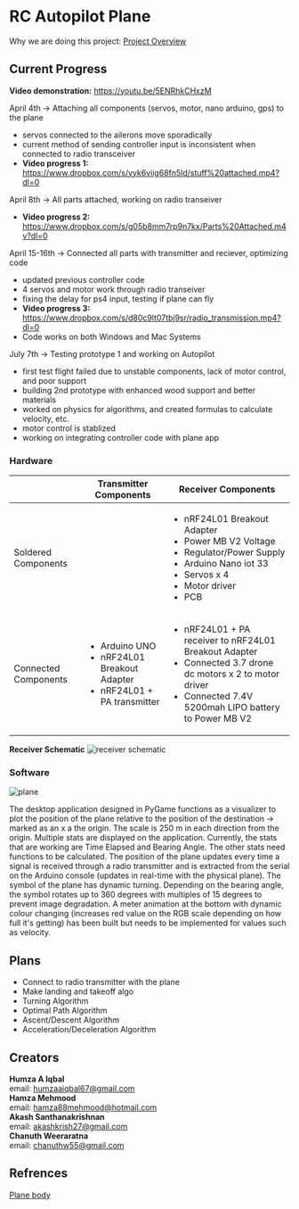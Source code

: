 # RC Autopilot Plane

Why we are doing this project: [Project Overview](https://docs.google.com/document/d/1GXb-hj0h31oRvuv6bn0ZbQ69HOYbUhehtujObRabfnY/edit?usp=sharing)

## Current Progress
**Video demonstration:** https://youtu.be/5ENRhkCHxzM

April 4th -> Attaching all components (servos, motor, nano arduino, gps) to the plane
* servos connected to the ailerons move sporadically
* current method of sending controller input is inconsistent when connected to radio transceiver
* **Video progress 1:** https://www.dropbox.com/s/yyk6viig68fn5ld/stuff%20attached.mp4?dl=0

April 8th -> All parts attached, working on radio transeiver 
* **Video progress 2:** https://www.dropbox.com/s/g05b8mm7rp9n7kx/Parts%20Attached.m4v?dl=0

April 15-16th -> Connected all parts with transmitter and reciever, optimizing code
* updated previous controller code
* 4 servos and motor work through radio transeiver
* fixing the delay for ps4 input, testing if plane can fly
* **Video progress 3:** https://www.dropbox.com/s/d80c9lt07tbj9sr/radio_transmission.mp4?dl=0
* Code works on both Windows and Mac Systems 

July 7th -> Testing prototype 1 and working on Autopilot
* first test flight failed due to unstable components, lack of motor control, and poor support
* building 2nd prototype with enhanced wood support and better materials
* worked on physics for algorithms, and created formulas to calculate velocity, etc.
* motor control is stablized
* working on integrating controller code with plane app

### Hardware

|                     | Transmitter Components | Receiver Components |
| ------------------- | ---------------------- | ------------------- |
| Soldered Components |  | <ul><li>nRF24L01 Breakout Adapter</li><li>Power MB V2 Voltage</li><li>Regulator/Power Supply</li><li>Arduino Nano iot 33</li><li>Servos x 4</li><li>Motor driver</li><li>PCB</li></ul> |
| Connected Components | <ul><li>Arduino UNO</li><li>nRF24L01 Breakout Adapter</li><li>nRF24L01 + PA transmitter</li></ul> | <ul><li>nRF24L01 + PA receiver to nRF24L01 Breakout Adapter</li><li>Connected 3.7 drone dc motors x 2 to motor driver</li><li>Connected 7.4V 5200mah LIPO battery to Power MB V2</li></ul> |

 **Receiver Schematic**
![receiver schematic](https://user-images.githubusercontent.com/57009205/115151764-533e3600-a03c-11eb-8dd1-f1ec7b6fffcc.png)

### Software

![plane](https://user-images.githubusercontent.com/57009205/105204286-04066900-5b12-11eb-8547-1b9bb6df8277.PNG)

The desktop application designed in PyGame functions as a visualizer to plot the position of the plane relative to the position of the destination -> marked as an x a the origin. The scale is 250 m in each direction from the origin. Multiple stats are displayed on the application. Currently, the stats that are working are Time Elapsed and Bearing Angle. The other stats need functions to be calculated. The position of the plane updates every time a signal is received through a radio transmitter and is extracted from the serial on the Arduino console (updates in real-time with the physical plane). The symbol of the plane has dynamic turning. Depending on the bearing angle, the symbol rotates up to 360 degrees with multiples of 15 degrees to prevent image degradation. A meter animation at the bottom with dynamic colour changing (increases red value on the RGB scale depending on how full it's getting) has been built but needs to be implemented for values such as velocity.

## Plans
* Connect to radio transmitter with the plane
* Make landing and takeoff algo
* Turning Algorithm
* Optimal Path Algorithm
* Ascent/Descent Algorithm
* Acceleration/Deceleration Algorithm
         
## Creators

**Humza A Iqbal**  
email: humzaaiqbal67@gmail.com  
**Hamza Mehmood**  
email:  hamza88mehmood@hotmail.com  
**Akash Santhanakrishnan**  
email: akashkrish27@gmail.com  
**Chanuth Weeraratna**  
email: chanuthw55@gmail.com   

## Refrences

[Plane body](https://www.rcpano.net/2019/11/05/how-to-make-rc-model-airplane-fun-fly-style-diy-rc-airplane-with-brushless-motor/)


